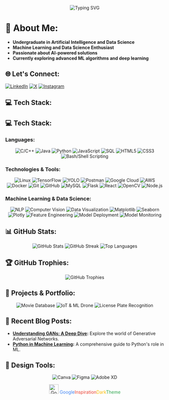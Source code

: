 <!-- Profile Header with Animation -->
<p align="center">
  <img src="https://readme-typing-svg.demolab.com?font=Roboto+Mono&weight=600&size=30&pause=500&color=4285F4&center=true&vCenter=true&width=800&height=60&lines=Hi%2C+I'm+Akshit+Sharma!+%7C+Data+Science+%26+ML+Enthusiast;Empowering+Machines+with+Intelligence;Crafting+Smart+Solutions+with+Data+%26+AI" alt="Typing SVG">
</p>



# 💫 About Me:
- **Undergraduate in Artificial Intelligence and Data Science**
- **Machine Learning and Data Science Enthusiast**
- **Passionate about AI-powered solutions**
- **Currently exploring advanced ML algorithms and deep learning**

## 🌐 Let's Connect:
[![LinkedIn](https://img.shields.io/badge/LinkedIn-%230077B5.svg?style=for-the-badge&logo=linkedin&logoColor=white)](https://www.linkedin.com/in/akshit-sharma-475a94271/)
[![X](https://img.shields.io/badge/X-%231DA1F2.svg?style=for-the-badge&logo=x&logoColor=white)](https://x.com/Akshit_7093)
[![Instagram](https://img.shields.io/badge/Instagram-%23E4405F.svg?style=for-the-badge&logo=instagram&logoColor=white)](https://www.instagram.com/akshit_7094/) 


## 💻 Tech Stack:
## 💻 Tech Stack:

### Languages:
<p align="center">
  <img src="https://img.shields.io/badge/C%2FC++-%2300599C.svg?style=for-the-badge&logo=c%2B%2B&logoColor=white" alt="C/C++">
  <img src="https://img.shields.io/badge/Java-%23ED8B00.svg?style=for-the-badge&logo=java&logoColor=white" alt="Java">
  <img src="https://img.shields.io/badge/Python-%233776AB.svg?style=for-the-badge&logo=python&logoColor=white" alt="Python">
  <img src="https://img.shields.io/badge/JavaScript-%23F7DF1E.svg?style=for-the-badge&logo=javascript&logoColor=black" alt="JavaScript">
  <img src="https://img.shields.io/badge/SQL-%23007494.svg?style=for-the-badge&logo=sql&logoColor=white" alt="SQL">
  <img src="https://img.shields.io/badge/HTML5-%23E34F26.svg?style=for-the-badge&logo=html5&logoColor=white" alt="HTML5">
  <img src="https://img.shields.io/badge/CSS3-%231572B6.svg?style=for-the-badge&logo=css3&logoColor=white" alt="CSS3">
  <img src="https://img.shields.io/badge/Bash%2FShell-%234EAA25.svg?style=for-the-badge&logo=gnu-bash&logoColor=white" alt="Bash/Shell Scripting">
</p>

### Technologies & Tools:
<p align="center">
  <img src="https://img.shields.io/badge/Linux-%23FCC624.svg?style=for-the-badge&logo=linux&logoColor=black" alt="Linux">
  <img src="https://img.shields.io/badge/TensorFlow-%23FF6F00.svg?style=for-the-badge&logo=tensorflow&logoColor=white" alt="TensorFlow">
  <img src="https://img.shields.io/badge/YOLO-%23000000.svg?style=for-the-badge&logo=YOLO&logoColor=white" alt="YOLO">
  <img src="https://img.shields.io/badge/Postman-%23FF6C37.svg?style=for-the-badge&logo=postman&logoColor=white" alt="Postman">
  <img src="https://img.shields.io/badge/Google%20Cloud-%234285F4.svg?style=for-the-badge&logo=google-cloud&logoColor=white" alt="Google Cloud">
  <img src="https://img.shields.io/badge/AWS-%23232F3E.svg?style=for-the-badge&logo=amazon-aws&logoColor=white" alt="AWS">
  <img src="https://img.shields.io/badge/Docker-%232496ED.svg?style=for-the-badge&logo=docker&logoColor=white" alt="Docker">
  <img src="https://img.shields.io/badge/Git-%23F05033.svg?style=for-the-badge&logo=git&logoColor=white" alt="Git">
  <img src="https://img.shields.io/badge/GitHub-%23181717.svg?style=for-the-badge&logo=github&logoColor=white" alt="GitHub">
  <img src="https://img.shields.io/badge/MySQL-%234479A1.svg?style=for-the-badge&logo=mysql&logoColor=white" alt="MySQL">
  <img src="https://img.shields.io/badge/Flask-%23000.svg?style=for-the-badge&logo=flask&logoColor=white" alt="Flask">
  <img src="https://img.shields.io/badge/React-%2361DAFB.svg?style=for-the-badge&logo=react&logoColor=black" alt="React">
  <img src="https://img.shields.io/badge/OpenCV-%235C3EE8.svg?style=for-the-badge&logo=opencv&logoColor=white" alt="OpenCV">
  <img src="https://img.shields.io/badge/Node.js-%23339933.svg?style=for-the-badge&logo=node.js&logoColor=white" alt="Node.js">
</p>

### Machine Learning & Data Science:
<p align="center">
  <img src="https://img.shields.io/badge/NLP-%236C2D4A.svg?style=for-the-badge&logo=npl&logoColor=white" alt="NLP">
  <img src="https://img.shields.io/badge/Computer%20Vision-%230769AD.svg?style=for-the-badge&logo=opencv&logoColor=white" alt="Computer Vision">
  <img src="https://img.shields.io/badge/Data%20Visualization-%2300D9FF.svg?style=for-the-badge&logo=data-visualization&logoColor=white" alt="Data Visualization">
  <img src="https://img.shields.io/badge/Matplotlib-%23ffffff.svg?style=for-the-badge&logo=matplotlib&logoColor=black" alt="Matplotlib">
  <img src="https://img.shields.io/badge/Seaborn-%23ffffff.svg?style=for-the-badge&logo=seaborn&logoColor=black" alt="Seaborn">
  <img src="https://img.shields.io/badge/Plotly-%233D2F87.svg?style=for-the-badge&logo=plotly&logoColor=white" alt="Plotly">
  <img src="https://img.shields.io/badge/Feature%20Engineering-%230077B5.svg?style=for-the-badge&logo=feature-engineering&logoColor=white" alt="Feature Engineering">
  <img src="https://img.shields.io/badge/Model%20Deployment-%234CAF50.svg?style=for-the-badge&logo=model-deployment&logoColor=white" alt="Model Deployment">
  <img src="https://img.shields.io/badge/Monitoring-%232196F3.svg?style=for-the-badge&logo=monitoring&logoColor=white" alt="Model Monitoring">
</p>


## 📊 GitHub Stats:
<p align="center">
  <img src="https://github-readme-stats.vercel.app/api?username=akshit7093&theme=algolia&hide_border=false&include_all_commits=true&count_private=true" alt="GitHub Stats">
  <img src="https://github-readme-streak-stats.herokuapp.com/?user=akshit7093&theme=algolia&hide_border=false" alt="GitHub Streak">
  <img src="https://github-readme-stats.vercel.app/api/top-langs/?username=akshit7093&theme=algolia&hide_border=false&include_all_commits=true&count_private=true&layout=compact" alt="Top Languages">
</p>

## 🏆 GitHub Trophies:
<p align="center">
  <img src="https://github-profile-trophy.vercel.app/?username=akshit7093&theme=darkhub&no-frame=false&no-bg=true&margin-w=4" alt="GitHub Trophies">
</p>

## 🚀 Projects & Portfolio:
<p align="center">
  <img src="https://img.shields.io/badge/Movie%20Database-%23FF6F00.svg?style=for-the-badge&logo=google-play&logoColor=white" alt="Movie Database">
  <img src="https://img.shields.io/badge/IoT%20%26%20ML%20Drone-%230099CC.svg?style=for-the-badge&logo=google-play&logoColor=white" alt="IoT & ML Drone">
  <img src="https://img.shields.io/badge/License%20Plate%20Recognition-%23FF4500.svg?style=for-the-badge&logo=google-play&logoColor=white" alt="License Plate Recognition">
</p>

## 📝 Recent Blog Posts:
- **[Understanding GANs: A Deep Dive](https://your-blog-link.com):** Explore the world of Generative Adversarial Networks.
- **[Python in Machine Learning](https://your-blog-link.com):** A comprehensive guide to Python's role in ML.

## 🎨 Design Tools:
<p align="center">
  <img src="https://img.shields.io/badge/Canva-%2300C4CC.svg?style=for-the-badge&logo=canva&logoColor=white" alt="Canva">
  <img src="https://img.shields.io/badge/Figma-%23F24E1E.svg?style=for-the-badge&logo=figma&logoColor=white" alt="Figma">
  <img src="https://img.shields.io/badge/Adobe%20XD-%23FF61F6.svg?style=for-the-badge&logo=adobe-xd&logoColor=white" alt="Adobe XD">
</p>



<!-- Google-Inspired Footer -->
<p align="center">
  <img src="https://upload.wikimedia.org/wikipedia/commons/thumb/5/53/Google_%22G%22_Logo.svg/512px-Google_%22G%22_Logo.svg.png" alt="Google Logo" width="30">
  <span style="color: #4285F4;">Google</span><span style="color: #EA4335;">Inspiration</span><span style="color: #FBBC05;">Dark</span><span style="color: #34A853;">Theme</span>
</p>
